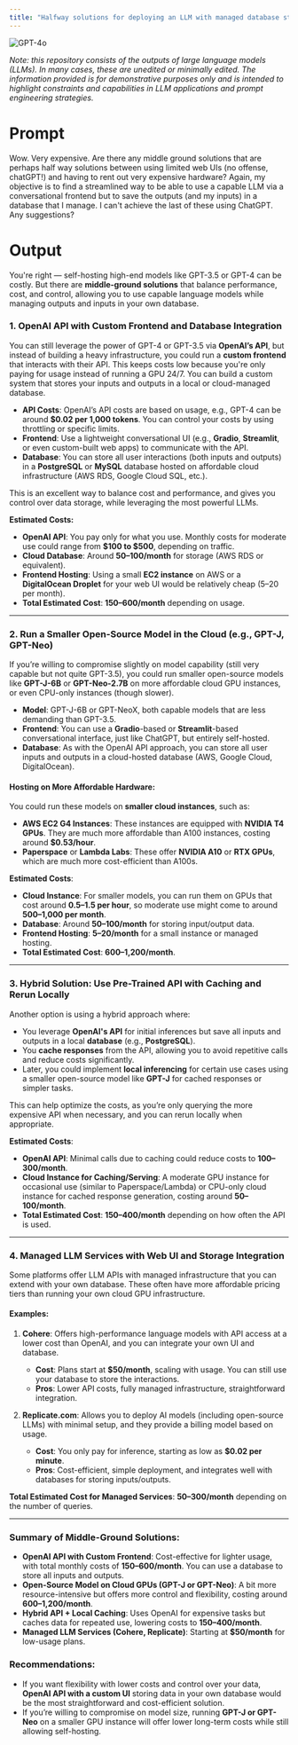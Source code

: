 ```yaml
---
title: "Halfway solutions for deploying an LLM with managed database storage"
---
```

![GPT-4o](https://img.shields.io/badge/GPT--4o-3333FF?style=for-the-badge&logo=openai&logoColor=white)



*Note: this repository consists of the outputs of large language models (LLMs). In many cases, these are unedited or minimally edited. The information provided is for demonstrative purposes only and is intended to highlight constraints and capabilities in LLM applications and prompt engineering strategies.*


# Prompt

Wow. Very expensive. 
Are there any middle ground solutions that are perhaps half way solutions between using limited web UIs (no offense, chatGPT!) and having to rent out very expensive hardware?
Again, my objective is to find a streamlined way to be able to use a capable LLM via a conversational frontend but to save the outputs (and my inputs) in a database that I manage. I can't achieve the last of these using ChatGPT. Any suggestions?

# Output

You're right — self-hosting high-end models like GPT-3.5 or GPT-4 can be costly. But there are **middle-ground solutions** that balance performance, cost, and control, allowing you to use capable language models while managing outputs and inputs in your own database.

### 1. **OpenAI API with Custom Frontend and Database Integration**

You can still leverage the power of GPT-4 or GPT-3.5 via **OpenAI’s API**, but instead of building a heavy infrastructure, you could run a **custom frontend** that interacts with their API. This keeps costs low because you're only paying for usage instead of running a GPU 24/7. You can build a custom system that stores your inputs and outputs in a local or cloud-managed database.

- **API Costs**: OpenAI’s API costs are based on usage, e.g., GPT-4 can be around **$0.02 per 1,000 tokens**. You can control your costs by using throttling or specific limits.
- **Frontend**: Use a lightweight conversational UI (e.g., **Gradio**, **Streamlit**, or even custom-built web apps) to communicate with the API.
- **Database**: You can store all user interactions (both inputs and outputs) in a **PostgreSQL** or **MySQL** database hosted on affordable cloud infrastructure (AWS RDS, Google Cloud SQL, etc.).
  
This is an excellent way to balance cost and performance, and gives you control over data storage, while leveraging the most powerful LLMs.

**Estimated Costs:**
- **OpenAI API**: You pay only for what you use. Monthly costs for moderate use could range from **$100 to $500**, depending on traffic.
- **Cloud Database**: Around **$50–$100/month** for storage (AWS RDS or equivalent).
- **Frontend Hosting**: Using a small **EC2 instance** on AWS or a **DigitalOcean Droplet** for your web UI would be relatively cheap ($5–$20 per month).
- **Total Estimated Cost**: **$150–$600/month** depending on usage.

---

### 2. **Run a Smaller Open-Source Model in the Cloud (e.g., GPT-J, GPT-Neo)**
If you’re willing to compromise slightly on model capability (still very capable but not quite GPT-3.5), you could run smaller open-source models like **GPT-J-6B** or **GPT-Neo-2.7B** on more affordable cloud GPU instances, or even CPU-only instances (though slower).

- **Model**: GPT-J-6B or GPT-NeoX, both capable models that are less demanding than GPT-3.5.
- **Frontend**: You can use a **Gradio**-based or **Streamlit**-based conversational interface, just like ChatGPT, but entirely self-hosted.
- **Database**: As with the OpenAI API approach, you can store all user inputs and outputs in a cloud-hosted database (AWS, Google Cloud, DigitalOcean).

#### Hosting on More Affordable Hardware:
You could run these models on **smaller cloud instances**, such as:
- **AWS EC2 G4 Instances**: These instances are equipped with **NVIDIA T4 GPUs**. They are much more affordable than A100 instances, costing around **$0.53/hour**.
- **Paperspace** or **Lambda Labs**: These offer **NVIDIA A10** or **RTX GPUs**, which are much more cost-efficient than A100s.

**Estimated Costs**:
- **Cloud Instance**: For smaller models, you can run them on GPUs that cost around **$0.5–$1.5 per hour**, so moderate use might come to around **$500–$1,000 per month**.
- **Database**: Around **$50–$100/month** for storing input/output data.
- **Frontend Hosting**: **$5–$20/month** for a small instance or managed hosting.
- **Total Estimated Cost**: **$600–$1,200/month**.

---

### 3. **Hybrid Solution: Use Pre-Trained API with Caching and Rerun Locally**
Another option is using a hybrid approach where:
- You leverage **OpenAI's API** for initial inferences but save all inputs and outputs in a local **database** (e.g., **PostgreSQL**).
- You **cache responses** from the API, allowing you to avoid repetitive calls and reduce costs significantly.
- Later, you could implement **local inferencing** for certain use cases using a smaller open-source model like **GPT-J** for cached responses or simpler tasks.

This can help optimize the costs, as you’re only querying the more expensive API when necessary, and you can rerun locally when appropriate.

**Estimated Costs**:
- **OpenAI API**: Minimal calls due to caching could reduce costs to **$100–$300/month**.
- **Cloud Instance for Caching/Serving**: A moderate GPU instance for occasional use (similar to Paperspace/Lambda) or CPU-only cloud instance for cached response generation, costing around **$50–$100/month**.
- **Total Estimated Cost**: **$150–$400/month** depending on how often the API is used.

---

### 4. **Managed LLM Services with Web UI and Storage Integration**
Some platforms offer LLM APIs with managed infrastructure that you can extend with your own database. These often have more affordable pricing tiers than running your own cloud GPU infrastructure.

#### Examples:
1. **Cohere**: Offers high-performance language models with API access at a lower cost than OpenAI, and you can integrate your own UI and database.
   - **Cost**: Plans start at **$50/month**, scaling with usage. You can still use your database to store the interactions.
   - **Pros**: Lower API costs, fully managed infrastructure, straightforward integration.

2. **Replicate.com**: Allows you to deploy AI models (including open-source LLMs) with minimal setup, and they provide a billing model based on usage.
   - **Cost**: You only pay for inference, starting as low as **$0.02 per minute**.
   - **Pros**: Cost-efficient, simple deployment, and integrates well with databases for storing inputs/outputs.

**Total Estimated Cost for Managed Services**: **$50–$300/month** depending on the number of queries.

---

### Summary of Middle-Ground Solutions:
- **OpenAI API with Custom Frontend**: Cost-effective for lighter usage, with total monthly costs of **$150–$600/month**. You can use a database to store all inputs and outputs.
- **Open-Source Model on Cloud GPUs (GPT-J or GPT-Neo)**: A bit more resource-intensive but offers more control and flexibility, costing around **$600–$1,200/month**.
- **Hybrid API + Local Caching**: Uses OpenAI for expensive tasks but caches data for repeated use, lowering costs to **$150–$400/month**.
- **Managed LLM Services (Cohere, Replicate)**: Starting at **$50/month** for low-usage plans.

### Recommendations:
- If you want flexibility with lower costs and control over your data, **OpenAI API with a custom UI** storing data in your own database would be the most straightforward and cost-efficient solution.
- If you’re willing to compromise on model size, running **GPT-J or GPT-Neo** on a smaller GPU instance will offer lower long-term costs while still allowing self-hosting.
